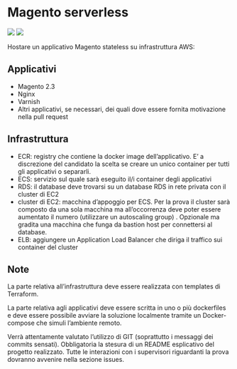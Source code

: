 # Magento serverless

<img src = "https://img.shields.io/static/v1?label=level&message=hard&color=red"> <img src = "https://img.shields.io/static/v1?label=&message=infrastructure&color=informational">

Hostare un applicativo Magento stateless su infrastruttura AWS:

## Applicativi

- Magento 2.3
- Nginx
- Varnish
- Altri applicativi, se necessari, dei quali dove essere fornita motivazione nella pull request

## Infrastruttura

- ECR: registry che contiene la docker image dell’applicativo. E’ a discrezione del candidato la scelta se creare un unico container per tutti gli applicativi o separarli.
- ECS: servizio sul quale sarà eseguito il/i container degli applicativi
- RDS: il database deve trovarsi su un database RDS in rete privata con il cluster di EC2
- cluster di EC2: macchina d’appoggio per ECS. Per la prova il cluster sarà composto da una sola macchina ma all’occorrenza deve poter essere aumentato il numero (utilizzare un autoscaling group) . Opzionale ma gradita una macchina che funga da bastion host per connettersi al database.
- ELB: aggiungere un Application Load Balancer che diriga il traffico sui container del cluster

## Note

La parte relativa all’infrastruttura deve essere realizzata con templates di Terraform.

La parte relativa agli applicativi deve essere scritta in uno o più dockerfiles e deve essere possibile avviare la soluzione localmente tramite un Docker-compose che simuli l’ambiente remoto.

Verrà attentamente valutato l’utilizzo di GIT (soprattutto i messaggi dei commits sensati). Obbligatoria la stesura di un README esplicativo del progetto realizzato.
Tutte le interazioni con i supervisori riguardanti la prova dovranno avvenire nella sezione issues.
